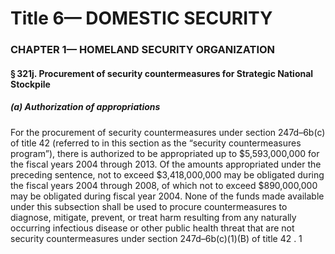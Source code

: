 
# Title 6— DOMESTIC SECURITY
### CHAPTER 1— HOMELAND SECURITY ORGANIZATION
#### § 321j. Procurement of security countermeasures for Strategic National Stockpile
##### (a) Authorization of appropriations

For the procurement of security countermeasures under section 247d–6b(c) of title 42 (referred to in this section as the “security countermeasures program”), there is authorized to be appropriated up to $5,593,000,000 for the fiscal years 2004 through 2013. Of the amounts appropriated under the preceding sentence, not to exceed $3,418,000,000 may be obligated during the fiscal years 2004 through 2008, of which not to exceed $890,000,000 may be obligated during fiscal year 2004. None of the funds made available under this subsection shall be used to procure countermeasures to diagnose, mitigate, prevent, or treat harm resulting from any naturally occurring infectious disease or other public health threat that are not security countermeasures under section 247d–6b(c)(1)(B) of title 42 . 1
